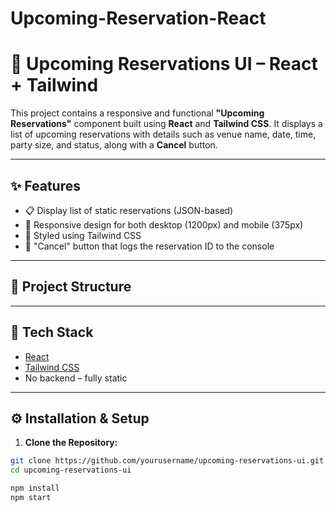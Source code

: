 # Upcoming-Reservation-React
# 📆 Upcoming Reservations UI – React + Tailwind

This project contains a responsive and functional **"Upcoming Reservations"** component built using **React** and **Tailwind CSS**. It displays a list of upcoming reservations with details such as venue name, date, time, party size, and status, along with a **Cancel** button.

---

## ✨ Features

- 📋 Display list of static reservations (JSON-based)
- 📱 Responsive design for both desktop (1200px) and mobile (375px)
- 🎨 Styled using Tailwind CSS
- 🔘 "Cancel" button that logs the reservation ID to the console

---

## 📁 Project Structure


---

## 🚀 Tech Stack

- [React](https://reactjs.org/)
- [Tailwind CSS](https://tailwindcss.com/)
- No backend – fully static

---

## ⚙️ Installation & Setup

1. **Clone the Repository:**

```bash
git clone https://github.com/yourusername/upcoming-reservations-ui.git
cd upcoming-reservations-ui

npm install
npm start

